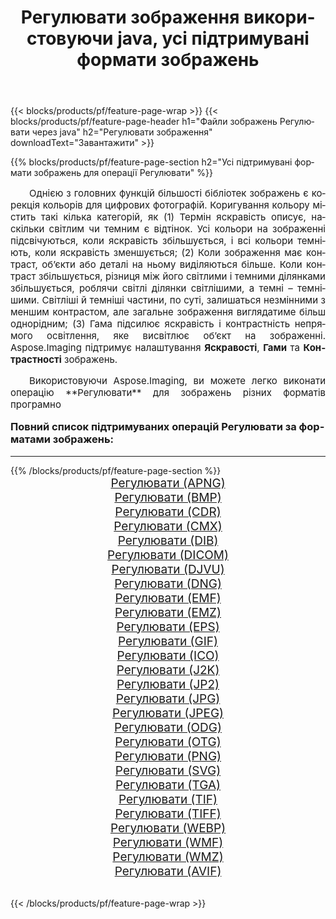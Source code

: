 ﻿---
title: Регулювати зображення використовуючи java, усі підтримувані формати зображень 
weight: 3920
url: /uk/java/adjust/ 
lang: uk
langdirlevel: 2
locales: zh-hans,ja,it,ru,de,es,fr,nl,id,lt,pl,pt,vi,tr,ko,zh-hant,ar,hi,th,sv,cs,uk,he
description: Використовуючи Aspose.Imaging, ви можете легко Регулювати зображення використовуючи  java
---

{{< blocks/products/pf/feature-page-wrap >}}
{{< blocks/products/pf/feature-page-header h1="Файли зображень Регулювати через java" h2="Регулювати зображення" downloadText="Завантажити" >}}


{{% blocks/products/pf/feature-page-section  h2="Усі підтримувані формати зображень для операції Регулювати" %}}
<p align="justify" style="text-indent:2em;font-size:15px;">
Однією з головних функцій більшості бібліотек зображень є корекція кольорів для цифрових фотографій. Коригування кольору містить такі кілька категорій, як (1) Термін яскравість описує, наскільки світлим чи темним є відтінок. Усі кольори на зображенні підсвічуються, коли яскравість збільшується, і всі кольори темніють, коли яскравість зменшується; (2) Коли зображення має контраст, об’єкти або деталі на ньому виділяються більше. Коли контраст збільшується, різниця між його світлими і темними ділянками збільшується, роблячи світлі ділянки світлішими, а темні – темнішими. Світліші й темніші частини, по суті, залишаться незмінними з меншим контрастом, але загальне зображення виглядатиме більш однорідним; (3) Гама підсилює яскравість і контрастність непрямого освітлення, яке висвітлює об’єкт на зображенні. Aspose.Imaging підтримує налаштування <b>Яскравості</b>, <b>Гами</b> та <b>Контрастності</b> зображень.
</p>
<p align="justify" style="text-indent:2em;font-size:15px;">
Використовуючи Aspose.Imaging, ви можете легко виконати операцiю **Регулювати** для  зображень різних форматів програмно
</p>
<h3 style="margin-top:16px;">
Повний список підтримуваних операцій Регулювати за форматами зображень:
</h3>
<hr/>
{{% /blocks/products/pf/feature-page-section %}}
<div class="container-fluid productfamilypage bg-gray">
    <div class="convertypes bg-gray agp-content section">
        <div class="container">
		<div class="row other-converters" style="gap: 10px;font-size: 19px;text-align:center;">
		    <div class='col-md-3 other-converter remove-lp remove-rp'><a href="/imaging/uk/java/adjust/apng/" style="padding:15px;">Регулювати (APNG)</a></div><div class='col-md-3 other-converter remove-lp remove-rp'><a href="/imaging/uk/java/adjust/bmp/" style="padding:15px;">Регулювати (BMP)</a></div><div class='col-md-3 other-converter remove-lp remove-rp'><a href="/imaging/uk/java/adjust/cdr/" style="padding:15px;">Регулювати (CDR)</a></div><div class='col-md-3 other-converter remove-lp remove-rp'><a href="/imaging/uk/java/adjust/cmx/" style="padding:15px;">Регулювати (CMX)</a></div><div class='col-md-3 other-converter remove-lp remove-rp'><a href="/imaging/uk/java/adjust/dib/" style="padding:15px;">Регулювати (DIB)</a></div><div class='col-md-3 other-converter remove-lp remove-rp'><a href="/imaging/uk/java/adjust/dicom/" style="padding:15px;">Регулювати (DICOM)</a></div><div class='col-md-3 other-converter remove-lp remove-rp'><a href="/imaging/uk/java/adjust/djvu/" style="padding:15px;">Регулювати (DJVU)</a></div><div class='col-md-3 other-converter remove-lp remove-rp'><a href="/imaging/uk/java/adjust/dng/" style="padding:15px;">Регулювати (DNG)</a></div><div class='col-md-3 other-converter remove-lp remove-rp'><a href="/imaging/uk/java/adjust/emf/" style="padding:15px;">Регулювати (EMF)</a></div><div class='col-md-3 other-converter remove-lp remove-rp'><a href="/imaging/uk/java/adjust/emz/" style="padding:15px;">Регулювати (EMZ)</a></div><div class='col-md-3 other-converter remove-lp remove-rp'><a href="/imaging/uk/java/adjust/eps/" style="padding:15px;">Регулювати (EPS)</a></div><div class='col-md-3 other-converter remove-lp remove-rp'><a href="/imaging/uk/java/adjust/gif/" style="padding:15px;">Регулювати (GIF)</a></div><div class='col-md-3 other-converter remove-lp remove-rp'><a href="/imaging/uk/java/adjust/ico/" style="padding:15px;">Регулювати (ICO)</a></div><div class='col-md-3 other-converter remove-lp remove-rp'><a href="/imaging/uk/java/adjust/j2k/" style="padding:15px;">Регулювати (J2K)</a></div><div class='col-md-3 other-converter remove-lp remove-rp'><a href="/imaging/uk/java/adjust/jp2/" style="padding:15px;">Регулювати (JP2)</a></div><div class='col-md-3 other-converter remove-lp remove-rp'><a href="/imaging/uk/java/adjust/jpg/" style="padding:15px;">Регулювати (JPG)</a></div><div class='col-md-3 other-converter remove-lp remove-rp'><a href="/imaging/uk/java/adjust/jpeg/" style="padding:15px;">Регулювати (JPEG)</a></div><div class='col-md-3 other-converter remove-lp remove-rp'><a href="/imaging/uk/java/adjust/odg/" style="padding:15px;">Регулювати (ODG)</a></div><div class='col-md-3 other-converter remove-lp remove-rp'><a href="/imaging/uk/java/adjust/otg/" style="padding:15px;">Регулювати (OTG)</a></div><div class='col-md-3 other-converter remove-lp remove-rp'><a href="/imaging/uk/java/adjust/png/" style="padding:15px;">Регулювати (PNG)</a></div><div class='col-md-3 other-converter remove-lp remove-rp'><a href="/imaging/uk/java/adjust/svg/" style="padding:15px;">Регулювати (SVG)</a></div><div class='col-md-3 other-converter remove-lp remove-rp'><a href="/imaging/uk/java/adjust/tga/" style="padding:15px;">Регулювати (TGA)</a></div><div class='col-md-3 other-converter remove-lp remove-rp'><a href="/imaging/uk/java/adjust/tif/" style="padding:15px;">Регулювати (TIF)</a></div><div class='col-md-3 other-converter remove-lp remove-rp'><a href="/imaging/uk/java/adjust/tiff/" style="padding:15px;">Регулювати (TIFF)</a></div><div class='col-md-3 other-converter remove-lp remove-rp'><a href="/imaging/uk/java/adjust/webp/" style="padding:15px;">Регулювати (WEBP)</a></div><div class='col-md-3 other-converter remove-lp remove-rp'><a href="/imaging/uk/java/adjust/wmf/" style="padding:15px;">Регулювати (WMF)</a></div><div class='col-md-3 other-converter remove-lp remove-rp'><a href="/imaging/uk/java/adjust/wmz/" style="padding:15px;">Регулювати (WMZ)</a></div><div class='col-md-3 other-converter remove-lp remove-rp'><a href="/imaging/uk/java/adjust/avif/" style="padding:15px;">Регулювати (AVIF)</a></div>
                </div>
        </div>
    </div>
</div>
<br/>

{{< /blocks/products/pf/feature-page-wrap >}}
